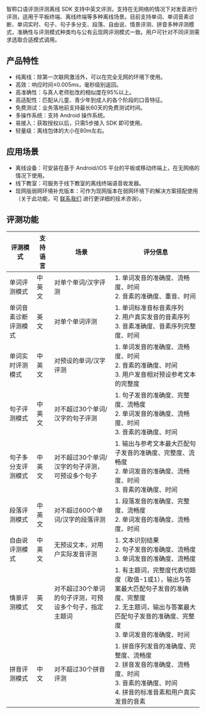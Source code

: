 ﻿智聆口语评测评测离线 SDK 支持中英文评测，支持在无网络的情况下对发音进行评测，适用于平板终端、离线终端等多种离线场景。目前支持单词、单词音素诊断、单词实时、句子、句子多分支、段落、自由说、情景评测、拼音多种评测模式，准确性与评测模式种类均与公有云现网评测模式一致。用户可针对不同评测需求选取合适模式调用。

## 产品特性
- 纯离线：除第一次联网激活外，可以在完全无网的环境下使用。
- 高效：响应时间≤0.005ms，毫秒级别返回。
- 高准确性：与真人老师批改的相似度在95%以上。
- 高适配性：匹配从儿童、青少年到成人的各个阶段的口音特征。
- 免费测试：业务落地前支持最长60天的免费测试时间。
- 多操作系统：支持 Android 操作系统。
- 易接入：获取授权以后，只需5步接入 SDK 即可使用。
- 轻量级：离线包体的大小在80m左右。


## 应用场景
- 离线设备：可安装在基于 Android/iOS 平台的平板或移动终端上，在无网络的情况下使用。
- 线下教室：可服务于线下教室的离线终端语音收发器。
- 现网版弱网环境补充版本：可作为现网版本在弱网环境下的解决方案搭配使用（关于此功能，可 [联系我们](https://cloud.tencent.com/online-service?source=PRESALE&from=doc_884) 进行更详细的技术咨询）。

## 评测功能

| 评测模式             | 支持语言 | 场景                                                   | 评分信息                                                     |
| -------------------- | -------- | ------------------------------------------------------ | ------------------------------------------------------------ |
| 单词评测模式         | 中英文   | 对单个单词/汉字评测                                    | 1. 单词发音的准确度、流畅度、时间  <br> 2. 音素的准确度、重音、时间 |
| 单词音素诊断评测模式 | 英文     | 对单个单词评测                                         | 1. 单词标准音标音素序列 <br> 2. 用户真实发音的音素序列 <br> 3. 音素准确度、音素序列完整度、时间 |
| 单词实时评测模式     | 中英文   | 对预设的单词/汉字评测                                  | 1. 单词发音的准确度、流畅度、时间 <br> 2. 音素的准确度、时间 <br> 3. 用户发音相对预设参考文本的完整度 |
| 句子评测模式         | 中英文   | 对不超过30个单词/汉字的句子评测                        | 1. 句子发音的准确度、完整度、流畅度 <br> 2. 单词发音的准确度、流畅度、时间 <br> 3. 音素的准确度、时间 |
| 句子多分支评测模式   | 中英文   | 对不超过30个单词/汉字的句子评测，可预设多个句子        | 1. 输出与参考文本最大匹配句子发音的准确度、完整度、流畅度 <br> 2. 单词发音的准确度、流畅度、时间 <br> 3. 音素的准确度、时间 |
| 段落评测模式         | 中英文   | 对不超过600个单词/汉字的段落评测                       | 1. 段落发音的准确度、完整度、流畅度 <br> 2. 单词发音的准确度、流畅度、时间 |
| 自由说评测模式       | 中英文   | 无预设文本，对用户实际发音评测                         | 1. 文本识别结果 <br> 2. 句子发音的准确度、流畅度 <br> 3.  单词发音的准确度、流畅度 |
| 情景评测模式         | 英文     | 对不超过30个单词的句子评测，可预设多个句子，指定主题词 | 1. 有主题词，完整度代表切题度（取值-1或1），输出与答案最大匹配句子发音的准确度、完整度 <br> 2. 无主题词，输出与答案最大匹配句子发音的准确度、完整度 <br> 3. 单词发音的准确度、时间 |
| 拼音评测模式         | 中文     | 对不超过30个拼音评测                                   | 1. 拼音序列发音的准确度、完整度、流畅度 <br> 2. 拼音发音的准确度、流畅度、时间 <br> 3. 音素的准确度、时间 <br> 4. 拼音的标准音素和用户真实发音的音素 |
